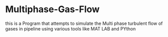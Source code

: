 # Multiphase-Gas-Flow
this is a Program that attempts to simulate the Multi phase turbulent flow of gases in pipeline using various tools like MAT LAB and PYthon
